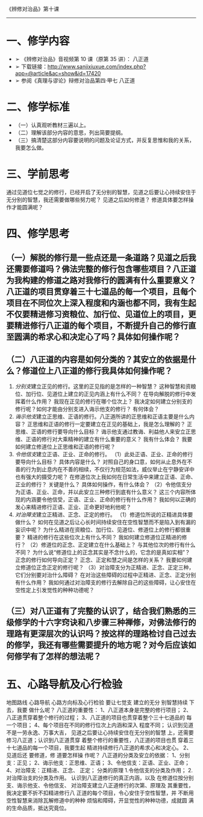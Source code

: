 《辨修对治品》第十课

---

# 一、修学内容

- ➢ 《辨修对治品》音视频第 10 课（原第 35 讲）： 八正道
- ➢ 下载链接：http://www.sanjixiuxue.com/index.php?app=@article&ac=show&id=17420
- ➢ 参阅《真理与谬论》辩修对治品第四·甲七 八正道

# 二、修学标准

- （一）认真观听教材三遍以上。
- （二）理解该部分内容的意思，列出简要提纲。
- （三）搞清楚这部分内容要说明的问题及论证方式，并反复思惟和我的关系，我要怎么做。

# 三、学前思考

通过见道位七觉之的修行，已经开启了无分别的智慧，见道之后要让心持续安住于无分别的智慧，我还需要做哪些努力呢？
见道之后如何修道？
修道具体要怎样操作才能圆满呢？

# 四、修学思考

## （一）解脱的修行是一些点还是一条道路？见道之后我还需要修道吗？佛法完整的修行包含哪些项目？八正道为我构建的修道之路对我修行的圆满有什么重要意义？八正道的项目贯穿着三十七道品的每一个项目，且每个项目在不同位次上深入程度和内涵也都不同，我有生起不仅要精进修习资粮位、加行位、见道位上的项目，更要精进修行八正道的每个项目，不断提升自己的修行直至圆满的希求心和决定心了吗？具体如何操作呢？

## （二）八正道的内容是如何分类的？其安立的依据是什么？修道位上八正道的修行我具体如何操作呢？

1. *分别支*建立正见的修行。这里的正见指的是怎样的一种智慧？
   这种智慧和资粮位、加行位、见道位上建立的正见内涵上有什么不同？
   在导向解脱的修行中发挥着什么作用？
   我现在正见的修行在哪个位次上？
   我决定如何建立分别支的修行呢？如何才能由分别支进入诲示他支的修行？
   有何体会？
2. *诲示他支*建立正思维、正语的修行。八正道所讲的正思维和正语主要是什么内容？
   正思维和正语的修行一定要建立在正见的基础上，我是怎么理解的？
   正思维、正语的修行要导向什么目标？
   诲示他支通过教诲、利益他人来安立正思维、正语的修行对大乘精神的建立有什么重要的意义？
   我有什么体会？
   我要如何建立修道位上正思维和正语的修行呢？
3. *令他信支*建立正语、正业、正命的修行。
   （1）此处正语、正业、正命的修行要导向什么目标？
   具体内容是什么？
   对照自己的身口意，如何从止息外在不善的行为到止息内在不善的相续，不仅行为规范如法，威仪举止在宁静安详中也有强大的摄受力呢？
   在修道位次上我如何在日常生活中来建立正语、正命、正业的修行？
   关键是什么？
   具体如何操作，有什么体会？
   （2）令他信支分为正语、正业、正命，并以此安立三种修行到底有什么意义？
   这三个内容所体现的内涵要令他信受，正语、正业、正命的修行有什么作用？
   我如何以正确的发心来精进修行正语、正业、正命更好地利他呢？
4. *对治障支*建立正精进、正念、正定的修行。
   （1）修道位所说的正精进具体要做什么？
   如何在见道之后让心长时间持续安住在空性智慧而不是陷入到有漏的妄识中呢？
   为什么精进在资粮位、加行位、见道位、修道位上的修行都很重要？
   精进的修行在这些位次上有什么不同？
   我如何建立修道位正精进的修行？
   （2）修道位的正念、正定建立在什么基础上？
   与其他位次的修行有什么不同？
   为什么说“修道位上的正念其实是不念什么的，它念的是真如实相”？
   正念的修行如何导向正定？
   正念、正定和慧之间是怎样的关系？
   我要如何建立修道位正念正定的修行呢？
   （3）对治障支分为正精进、正念、正定三种，它们分别要对治什么障碍？
   在对治这些障碍的过程中正精进、正念、正定分别有什么作用？
   我如何通过对治障支的修行去解除自己的这些障碍，让心安住在空性定上引发觉性的种种功德呢？

## （三）对八正道有了完整的认识了，结合我们熟悉的三级修学的十六字窍诀和八步骤三种禅修，对佛法修行的理路有更深层次的认识吗？按这样的理路检讨自己过去的修学，我还有哪些需要提升的地方呢？对今后应该如何修学有了怎样的想法呢？

# 五、心路导航及心行检验

地图路线 心路导航 心路方向标及心行检验
要让七觉支
建立的无分
别智慧持续
下去，我要
做什么呢？
八正道的重要性：
1、八正道本身是完整的修行项目；
2、八正道贯穿着整个修行的过程；
3、八正道的项目也贯穿着整个三十七道品的
每一个项目；
4、每个项目在不同的修行位次上内涵和深入
程度不同；
认识到见道不是一劳永逸、万事大吉，
见道之后要让心持续安住在无分别的智慧
上，还需要修习八正道；认识到八正道贯穿
着整个修行的重要性，八正道的项目也贯
穿着三十七道品的每一个项目，我要生起
精进持续修行八正道的希求心和决定心。
2、见道后还
要修道，修
道要怎样操
作呢？
八正道的分类及安立的依据：
1、分别支：正见；
2、诲示他支：正思维、正语；
3、令他信支：正语、正业、正命；
4、对治障支：正精进、正念、 正定；
分类的原理 1.令他信支的分类及作用； 2.对治障治支的分类及作用。
认识到八正道修行的真正内涵，以及
在修道位按分别支、诲示他支、令他信支、
对治障支建立八正道修行的次第、原理及
其重要性，我决定要不折不扣精进修行八
正道的每个项目，令心安住于空性智慧，并
不断用空性智慧来消除瓦解修道中的种种
烦恼和障碍，开显觉性的种种功德，成就圆
满的生命品质，抵达究竟位。
